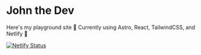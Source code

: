 # John the Dev

Here's my playground site 🙂 Currently using Astro, React, TailwindCSS, and Netlify 💫

[![Netlify Status](https://api.netlify.com/api/v1/badges/d3861aa0-3f95-4d9f-8dc0-49cf3bdd3cf3/deploy-status)](https://app.netlify.com/sites/moonlit-empanada-3d7c2c/deploys)